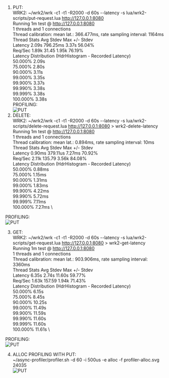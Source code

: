 1. PUT: \
WRK2:  ~/wrk2/wrk -c1 -t1 -R2000 -d 60s --latency -s lua/wrk2-scripts/put-request.lua http://127.0.0.1:8080 \
Running 1m test @ http://127.0.0.1:8080 \
  1 threads and 1 connections \
  Thread calibration: mean lat.: 366.477ms, rate sampling interval: 1164ms \
  Thread Stats   Avg      Stdev     Max   +/- Stdev \
    Latency     2.09s   796.25ms   3.37s    56.04% \
    Req/Sec     1.89k    31.45     1.95k    76.19% \
  Latency Distribution (HdrHistogram - Recorded Latency) \
 50.000%    2.09s \
 75.000%    2.80s \
 90.000%    3.11s \
 99.000%    3.35s \
 99.900%    3.37s \
 99.990%    3.38s \
 99.999%    3.38s \
100.000%    3.38s \
PROFILING: \
![PUT](https://github.com/s3ponia/2020-highload-dht/blob/master/test-results/profiler-put.svg)
2. DELETE: \
WRK2: ~/wrk2/wrk -c1 -t1 -R2000 -d 60s --latency -s lua/wrk2-scripts/delete-request.lua http://127.0.0.1:8080 > wrk2-delete-latency \
Running 1m test @ http://127.0.0.1:8080 \
  1 threads and 1 connections \
  Thread calibration: mean lat.: 0.894ms, rate sampling interval: 10ms \
  Thread Stats   Avg      Stdev     Max   +/- Stdev \
    Latency     0.90ms  379.11us   7.27ms   70.92% \
    Req/Sec     2.11k   135.79     3.56k    84.08% \
  Latency Distribution (HdrHistogram - Recorded Latency) \
 50.000%    0.88ms \
 75.000%    1.15ms \
 90.000%    1.31ms \
 99.000%    1.83ms \
 99.900%    4.22ms \
 99.990%    5.72ms \
 99.999%    7.11ms \
100.000%    7.27ms \
 
PROFILING: \
![PUT](https://github.com/s3ponia/2020-highload-dht/blob/master/test-results/profiler-delete.svg)

3. GET: \
WRK2: ~/wrk2/wrk -c1 -t1 -R2000 -d 60s --latency -s lua/wrk2-scripts/get-request.lua http://127.0.0.1:8080 > wrk2-get-latency \
Running 1m test @ http://127.0.0.1:8080 \
  1 threads and 1 connections \
  Thread calibration: mean lat.: 903.906ms, rate sampling interval: 3360ms \
  Thread Stats   Avg      Stdev     Max   +/- Stdev \
    Latency     6.35s     2.74s   11.60s    59.77% \
    Req/Sec     1.63k   157.59     1.94k    71.43% \
  Latency Distribution (HdrHistogram - Recorded Latency) \
 50.000%    6.15s \
 75.000%    8.45s \
 90.000%   10.25s \
 99.000%   11.49s \
 99.900%   11.59s \
 99.990%   11.60s \
 99.999%   11.60s \
100.000%   11.61s \

PROFILING: \
![PUT](https://github.com/s3ponia/2020-highload-dht/blob/master/test-results/profiler-get.svg)

4. ALLOC PROFILING WITH PUT: \
~/async-profiler/profiler.sh -d 60 -i 500us -e alloc -f profiler-alloc.svg 24035 \
![PUT](https://github.com/s3ponia/2020-highload-dht/blob/master/test-results/profiler-alloc.svg)



